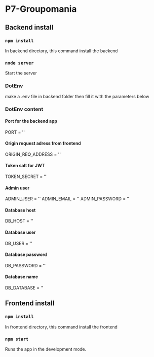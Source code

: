 # P7-Groupomania

## Backend install

### `npm install`
In backend directory, this command install the backend


### `node server`
Start the server

### DotEnv
make a .env file in backend folder then fill it with the parameters below


### DotEnv content

#### Port for the backend app
PORT = ''

#### Origin request adress from frontend
ORIGIN_REQ_ADDRESS = ''

#### Token salt for JWT
TOKEN_SECRET = ''

#### Admin user
ADMIN_USER = ''
ADMIN_EMAIL = ''
ADMIN_PASSWORD = ''

#### Database host
DB_HOST = ''

#### Database user
DB_USER = ''

#### Database password
DB_PASSWORD = ''

#### Database name
DB_DATABASE = ''



## Frontend install

### `npm install`
In frontend directory, this command install the frontend

### `npm start`

Runs the app in the development mode.
